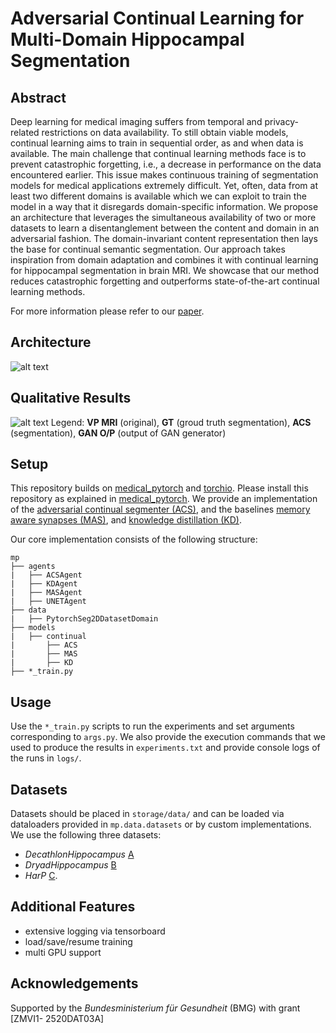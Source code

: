 # Adversarial Continual Learning for Multi-Domain Hippocampal Segmentation

## Abstract
Deep learning for medical imaging suffers from temporal and privacy-related restrictions on data availability. To still obtain viable models, continual learning aims to train in sequential order, as and when data is available. The main challenge that continual learning methods face is to prevent catastrophic forgetting, i.e., a decrease in performance on the data encountered earlier. This issue makes continuous training of segmentation models for medical applications extremely difficult. Yet, often, data from at least two different domains is available which we can exploit to train the model in a way that it disregards domain-specific information. We propose an architecture that leverages the simultaneous availability of two or more datasets to learn a disentanglement between the content and domain in an adversarial fashion. The domain-invariant content representation then lays the base for continual semantic segmentation. Our approach takes inspiration from domain adaptation and combines it with continual learning for hippocampal segmentation in brain MRI. We showcase that our method reduces catastrophic forgetting and outperforms state-of-the-art continual learning methods.

For more information please refer to our [paper](https://arxiv.org/abs/2107.08751).

## Architecture
![alt text](https://github.com/memmelma/continual_adversarial_segmenter/raw/master/architecture.png)

## Qualitative Results
![alt text](https://github.com/memmelma/continual_adversarial_segmenter/raw/master/qualitative_results.png)
Legend: **VP MRI** (original), **GT** (groud truth segmentation), **ACS** (segmentation), **GAN O/P** (output of GAN generator)

## Setup
This repository builds on [medical_pytorch](https://github.com/camgbus/medical_pytorch) and [torchio](https://github.com/fepegar/torchio). Please install this repository as explained in [medical_pytorch](https://github.com/camgbus/medical_pytorch). We provide an implementation of the [adversarial continual segmenter (ACS)](https://arxiv.org/abs/2107.08751), and the baselines [memory aware synapses (MAS)](https://arxiv.org/abs/2005.00079), and [knowledge distillation (KD)](https://arxiv.org/abs/1907.13372).

Our core implementation consists of the following structure:
```
mp
├── agents
|   ├── ACSAgent
|   ├── KDAgent
|   ├── MASAgent
|   ├── UNETAgent
├── data
|   ├── PytorchSeg2DDatasetDomain
├── models
|   ├── continual
|       ├── ACS
|       ├── MAS
|       ├── KD
├── *_train.py
```

## Usage
Use the `*_train.py` scripts to run the experiments and set arguments corresponding to `args.py`. We also provide the execution commands that we used to produce the results in `experiments.txt` and provide console logs of the runs in `logs/`.

## Datasets
Datasets should be placed in `storage/data/` and can be loaded via dataloaders provided in `mp.data.datasets` or by custom implementations. We use the following three datasets:
- _DecathlonHippocampus_ [A](http://medicaldecathlon.com/)
- _DryadHippocampus_ [B](https://www.nature.com/articles/sdata201559)
- _HarP_ [C](https://pubmed.ncbi.nlm.nih.gov/25616957/).

## Additional Features
- extensive logging via tensorboard
- load/save/resume training
- multi GPU support

## Acknowledgements
Supported by the _Bundesministerium für Gesundheit_ (BMG) with grant [ZMVI1- 2520DAT03A]

